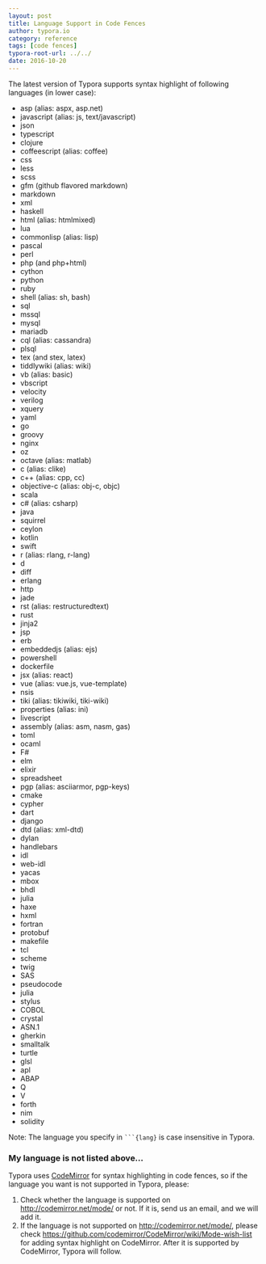 ```yaml
---
layout: post
title: Language Support in Code Fences
author: typora.io
category: reference
tags: [code fences]
typora-root-url: ../../
date: 2016-10-20
---
```


The latest version of Typora supports syntax highlight of following languages (in lower case):

- asp (alias: aspx, asp.net)
- javascript (alias: js, text/javascript)
- json
- typescript
- clojure
- coffeescript (alias: coffee)
- css
- less
- scss
- gfm (github flavored markdown)
- markdown
- xml
- haskell
- html (alias: htmlmixed)
- lua
- commonlisp (alias: lisp)
- pascal
- perl
- php (and php+html)
- cython
- python
- ruby
- shell (alias: sh, bash)
- sql
- mssql
- mysql
- mariadb
- cql (alias: cassandra)
- plsql
- tex (and stex, latex)
- tiddlywiki (alias: wiki)
- vb (alias: basic)
- vbscript
- velocity
- verilog
- xquery
- yaml
- go
- groovy
- nginx
- oz
- octave (alias: matlab)
- c (alias: clike)
- c++ (alias: cpp, cc)
- objective-c (alias: obj-c, objc)
- scala
- c# (alias: csharp)
- java
- squirrel
- ceylon
- kotlin
- swift
- r (alias: rlang, r-lang)
- d
- diff
- erlang
- http
- jade
- rst (alias: restructuredtext)
- rust
- jinja2
- jsp
- erb
- embeddedjs (alias: ejs)
- powershell
- dockerfile
- jsx (alias: react)
- vue (alias: vue.js, vue-template)
- nsis
- tiki (alias: tikiwiki, tiki-wiki)
- properties (alias: ini)
- livescript
- assembly (alias: asm, nasm, gas)
- toml
- ocaml
- F#
- elm
- elixir
- spreadsheet
- pgp (alias: asciiarmor, pgp-keys)
- cmake
- cypher
- dart
- django
- dtd (alias: xml-dtd)
- dylan
- handlebars
- idl
- web-idl
- yacas
- mbox
- bhdl
- julia
- haxe
- hxml
- fortran
- protobuf
- makefile
- tcl
- scheme
- twig
- SAS
- pseudocode
- julia
- stylus
- COBOL
- crystal
- ASN.1
- gherkin
- smalltalk
- turtle
- glsl
- apl
- ABAP
- Q
- V
- forth
- nim
- solidity

Note: The language you specify in <code>```{lang}</code> is case insensitive in Typora.

### My language is not listed above...

Typora uses [CodeMirror](http://codemirror.net/) for syntax highlighting in code fences, so if the language you want is not supported in Typora, please:

1. Check whether the language is supported on <http://codemirror.net/mode/> or not. If it is, send us an email, and we will add  it.
2. If the language is not supported on <http://codemirror.net/mode/>, please check <https://github.com/codemirror/CodeMirror/wiki/Mode-wish-list> for adding syntax highlight on CodeMirror. After it is supported by CodeMirror, Typora will follow.
